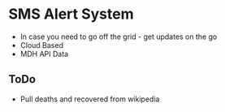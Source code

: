 # SMS Alert System
* In case you need to go off the grid - get updates on the go
* Cloud Based
* MDH API Data

## ToDo
* Pull deaths and recovered from wikipedia
